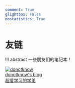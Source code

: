 ```yaml
---
comment: True
glightbox: False
nostatistics: True
---
```


# 友链

!!! abstract
    一些朋友们的笔记本！

<div class="flink-list">

<div class="flink-list-item">
    <a href="http://donotknowsjtu.top/" title="donotknow" target="_blank">
        <div class="flink-item-icon">
            <img src="https://github.com/awslasasd/awslasasd.github.io/blob/master/docs/friends/donotknow.png" alt="donotknow">
        </div>
        <div class="flink-item-name heti-skip">donotknow's blog</div>
        <div class="flink-item-desc">超爱学习的学弟</div>
    </a>
</div>

</div>